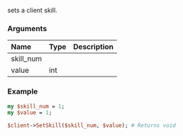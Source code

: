 sets a client skill.
### Arguments
**Name**|**Type**|**Description**
:---|:---|:---
skill_num||
value|int|

### Example

```perl
my $skill_num = 1;
my $value = 1;

$client->SetSkill($skill_num, $value); # Returns void
```